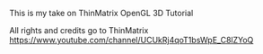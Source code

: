 This is my take on ThinMatrix OpenGL 3D Tutorial

All rights and credits go to ThinMatrix
https://www.youtube.com/channel/UCUkRj4qoT1bsWpE_C8lZYoQ
